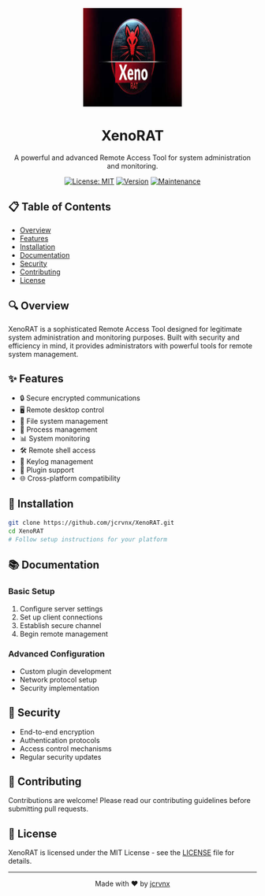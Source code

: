 <div align="center">
  <img src="src/xenorat.jpeg" alt="XenoRAT Logo" width="200px" height="200px"/>
  <h1>XenoRAT</h1>
  <p>A powerful and advanced Remote Access Tool for system administration and monitoring.</p>

  [![License: MIT](https://img.shields.io/badge/License-MIT-yellow.svg)](https://opensource.org/licenses/MIT)
  [![Version](https://img.shields.io/badge/version-2025-blue.svg)](https://github.com/jcrvnx/XenoRAT)
  [![Maintenance](https://img.shields.io/badge/Maintained%3F-yes-green.svg)](https://github.com/jcrvnx/XenoRAT/graphs/commit-activity)
</div>

## 📋 Table of Contents
- [Overview](#overview)
- [Features](#features)
- [Installation](#installation)
- [Documentation](#documentation)
- [Security](#security)
- [Contributing](#contributing)
- [License](#license)

## 🔍 Overview
XenoRAT is a sophisticated Remote Access Tool designed for legitimate system administration and monitoring purposes. Built with security and efficiency in mind, it provides administrators with powerful tools for remote system management.

## ✨ Features
- 🔒 Secure encrypted communications
- 🖥️ Remote desktop control
- 📁 File system management
- 🔄 Process management
- 📊 System monitoring
- 🛠️ Remote shell access
- 📝 Keylog management
- 🔌 Plugin support
- 🌐 Cross-platform compatibility

## 🚀 Installation
```bash
git clone https://github.com/jcrvnx/XenoRAT.git
cd XenoRAT
# Follow setup instructions for your platform
```

## 📚 Documentation
### Basic Setup
1. Configure server settings
2. Set up client connections
3. Establish secure channel
4. Begin remote management

### Advanced Configuration
- Custom plugin development
- Network protocol setup
- Security implementation

## 🔐 Security
- End-to-end encryption
- Authentication protocols
- Access control mechanisms
- Regular security updates

## 🤝 Contributing
Contributions are welcome! Please read our contributing guidelines before submitting pull requests.

## 📄 License
XenoRAT is licensed under the MIT License - see the [LICENSE](LICENSE) file for details.

---
<div align="center">
  Made with ❤️ by <a href="https://github.com/jcrvnx">jcrvnx</a>
</div>
